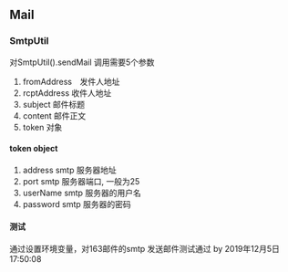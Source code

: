 ## Mail 

### SmtpUtil 

对SmtpUtil().sendMail 调用需要5个参数

1. fromAddress　发件人地址
2. rcptAddress 收件人地址
3. subject  邮件标题
4. content 邮件正文
5. token 对象　

#### token object 

1. address smtp 服务器地址
2. port smtp 服务器端口, 一般为25
3. userName smtp 服务器的用户名
4. password smtp 服务器的密码　

#### 测试

通过设置环境变量，对163邮件的smtp 发送邮件测试通过 by 2019年12月5日17:50:08
